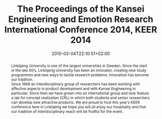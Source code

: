 ---
slug: kansei-engineering-and-emotion-research-2014
title: The Proceedings of the Kansei Engineering and Emotion Research International Conference 2014, KEER 2014
layout: publi
searchFilter: Publication
searchWeight: 8
publitype: edition
subsection: edition
kansei: true
research: 
    -  kansei
institution:
    heig: 1
    logo: TUe
    short: 'TU/e'
    name: "Eindhoven University of Technology"
    web: "https://www.tue.nl/en/"
    colo: "#c72125"
date: 2010-03-04T22:10:51+02:00
shortConf: "KEER 2014"
citation:
    editors:
        1: ["Levy", "Pierre", "P."]
        2: ["Schütte", "Simon", "S."]
        4: ["Yamanaka", "Toshimasa", "T."]
    year: 2014
    journal: "The Proceedings of the Kansei Engineering and Emotion Research International Conference 2014 – KEER2014"
    publisher: ["Japanese Society of Kansei Engineering", "Linköping, Sweden"]
reference: "Levy, P., Schütte, S., & Yamanaka, T. (Eds.). 2014. The Proceedings of the Kansei Engineering and Emotion Research International Conference 2014 – KEER2014. Linköping, Sweden."
abstract: "Linköping University is one of the largest universities in Sweden. Since the start in the late 60’s, Linköping University has been an innovator, creating new study programmes and new ways to tackle research problems. Innovation has become our tradition.<br />Since 1999 an interdisciplinary group of researchers has been working with affective aspects in product development and with Kansei Engineering in particular. Since then we have grown into an international group and now feature a lab for concept realization (CRL) in which both students and senior researchers can develop new attractive products. We are proud to host this year’s KEER conference here in Linköping we hope you will all enjoy our hospitality and that our tradition of interdisciplinary reach will be fruitful for the event."
link:
    7: ["guide", "guide", "https://1drv.ms/b/s!AnQx_v88q65Qv4R9TtFEYPNjceeELg?e=lyTn1W"]
    8: ["proceedings", "proceedings", "https://1drv.ms/b/s!AnQx_v88q65Qv4RgOpSGCqhpdx8TVA?e=6qRshp"]
---
